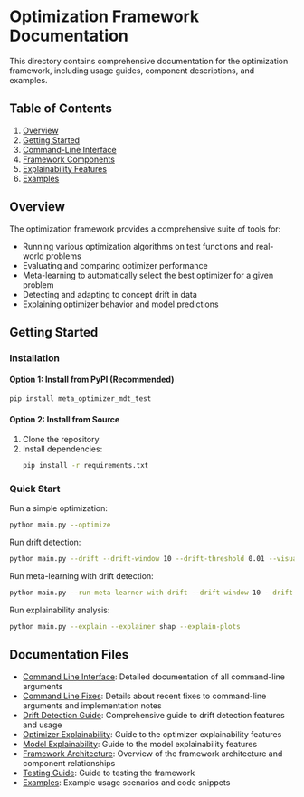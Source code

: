 # Optimization Framework Documentation

This directory contains comprehensive documentation for the optimization framework, including usage guides, component descriptions, and examples.

## Table of Contents

1. [Overview](#overview)
2. [Getting Started](#getting-started)
3. [Command-Line Interface](#command-line-interface)
4. [Framework Components](#framework-components)
5. [Explainability Features](#explainability-features)
6. [Examples](#examples)

## Overview

The optimization framework provides a comprehensive suite of tools for:

- Running various optimization algorithms on test functions and real-world problems
- Evaluating and comparing optimizer performance
- Meta-learning to automatically select the best optimizer for a given problem
- Detecting and adapting to concept drift in data
- Explaining optimizer behavior and model predictions

## Getting Started

### Installation

#### Option 1: Install from PyPI (Recommended)
```bash
pip install meta_optimizer_mdt_test
```

#### Option 2: Install from Source
1. Clone the repository
2. Install dependencies:
   ```bash
   pip install -r requirements.txt
   ```

### Quick Start

Run a simple optimization:
```bash
python main.py --optimize
```

Run drift detection:
```bash
python main.py --drift --drift-window 10 --drift-threshold 0.01 --visualize
```

Run meta-learning with drift detection:
```bash
python main.py --run-meta-learner-with-drift --drift-window 10 --drift-threshold 0.01 --visualize
```

Run explainability analysis:
```bash
python main.py --explain --explainer shap --explain-plots
```

## Documentation Files

- [Command Line Interface](command_line_interface.md): Detailed documentation of all command-line arguments
- [Command Line Fixes](command_line_fixes.md): Details about recent fixes to command-line arguments and implementation notes
- [Drift Detection Guide](drift_detection_guide.md): Comprehensive guide to drift detection features and usage
- [Optimizer Explainability](optimizer_explainability.md): Guide to the optimizer explainability features
- [Model Explainability](model_explainability.md): Guide to the model explainability features
- [Framework Architecture](framework_architecture.md): Overview of the framework architecture and component relationships
- [Testing Guide](testing_guide.md): Guide to testing the framework
- [Examples](examples.md): Example usage scenarios and code snippets
